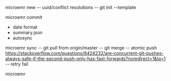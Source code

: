 microemr new
-- uuid/conflict resolutions
-- git init --template


microemr commit
- date format
- summary.json
- autosync

microemr sync
-- git pull from origin/master
-- git merge
-- atomic push
https://stackoverflow.com/questions/8424232/are-concurrent-git-pushes-always-safe-if-the-second-push-only-has-fast-forwards?noredirect=1&lq=1
-- retry fail

microemr 
